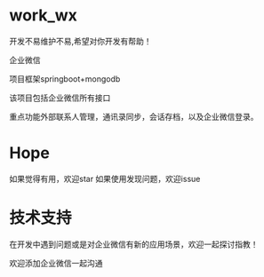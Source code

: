 # work_wx
开发不易维护不易,希望对你开发有帮助！

企业微信

项目框架springboot+mongodb

该项目包括企业微信所有接口

重点功能外部联系人管理，通讯录同步，会话存档，以及企业微信登录。

# Hope
如果觉得有用，欢迎star 如果使用发现问题，欢迎issue

# 技术支持
在开发中遇到问题或是对企业微信有新的应用场景，欢迎一起探讨指教！

欢迎添加企业微信一起沟通

